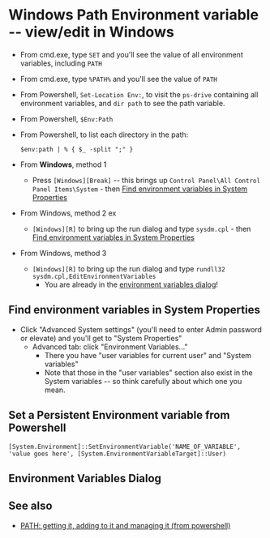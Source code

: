 ﻿# Windows Path Environment variable -- view/edit in Windows

- From cmd.exe, type `SET` and you'll see the value of all environment variables, including `PATH`
- From cmd.exe, type `%PATH%` and you'll see the value of `PATH`
- From Powershell, `Set-Location Env:`, to visit the `ps-drive` containing all environment variables, and `dir path` to see the path variable.
- From Powershell, `$Env:Path`
- From Powershell, to list each directory in the path:

      $env:path | % { $_ -split ";" }

- From **Windows**, method 1
  - Press `[Windows][Break]` -- this brings up `Control Panel\All Control Panel Items\System`
			- then [Find environment variables in System Properties](#find-environment-variables-in-system-properties)
- From Windows, method 2
ex
  - `[Windows][R]` to bring up the run dialog and type `sysdm.cpl`
			- then [Find environment variables in System Properties](#find-environment-variables-in-system-properties)
- From Windows, method 3

  - `[Windows][R]` to bring up the run dialog and type `rundll32 sysdm.cpl,EditEnvironmentVariables`
    - You are already in the [environment variables dialog](#environment-variables-dialog)!

## Find environment variables in System Properties

- Click "Advanced System settings" (you'll need to enter Admin password or elevate) and you'll get to "System Properties"
  - Advanced tab: click "Environment Variables..."
    - There you have "user variables for current user" and "System variables"
    - Note that those in the "user variables" section also exist in the System variables -- so think carefully about which one you mean.

## Set a Persistent Environment variable from Powershell

	[System.Environment]::SetEnvironmentVariable('NAME_OF_VARIABLE', 'value goes here', [System.EnvironmentVariableTarget]::User)

## Environment Variables Dialog

## See also

- [PATH: getting it, adding to it and managing it (from powershell)](../powershell/PATH.md)
